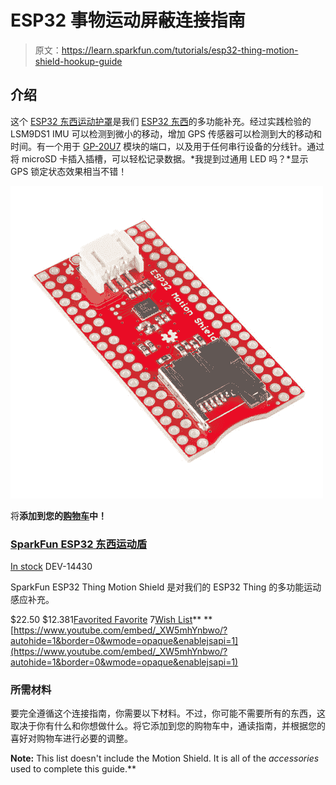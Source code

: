 # ESP32 事物运动屏蔽连接指南

> 原文：<https://learn.sparkfun.com/tutorials/esp32-thing-motion-shield-hookup-guide>

## 介绍

这个 [ESP32 东西运动护罩](https://www.sparkfun.com/products/14430)是我们 [ESP32 东西](https://www.sparkfun.com/products/13907)的多功能补充。经过实践检验的 LSM9DS1 IMU 可以检测到微小的移动，增加 GPS 传感器可以检测到大的移动和时间。有一个用于 [GP-20U7](https://www.sparkfun.com/products/13740) 模块的端口，以及用于任何串行设备的分线针。通过将 microSD 卡插入插槽，可以轻松记录数据。*我提到过通用 LED 吗？*显示 GPS 锁定状态效果相当不错！

[![SparkFun ESP32 Thing Motion Shield](img/397ff0416e2fad56808f8646b215f7c9.png)](https://www.sparkfun.com/products/14430) 

将**添加到您的[购物车](https://www.sparkfun.com/cart)中！**

### [SparkFun ESP32 东西运动盾](https://www.sparkfun.com/products/14430)

[In stock](https://learn.sparkfun.com/static/bubbles/ "in stock") DEV-14430

SparkFun ESP32 Thing Motion Shield 是对我们的 ESP32 Thing 的多功能运动感应补充。

$22.50 $12.381[Favorited Favorite](# "Add to favorites") 7[Wish List](# "Add to wish list")** **[https://www.youtube.com/embed/_XW5mhYnbwo/?autohide=1&border=0&wmode=opaque&enablejsapi=1](https://www.youtube.com/embed/_XW5mhYnbwo/?autohide=1&border=0&wmode=opaque&enablejsapi=1)

### 所需材料

要完全遵循这个连接指南，你需要以下材料。不过，你可能不需要所有的东西，这取决于你有什么和你想做什么。将它添加到您的购物车中，通读指南，并根据您的喜好对购物车进行必要的调整。

**Note:** This list doesn't include the Motion Shield. It is all of the *accessories* used to complete this guide.**